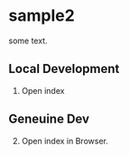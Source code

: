 # sample2

some text.

## Local Development

1. Open index

## Geneuine Dev

2. Open index in Browser.